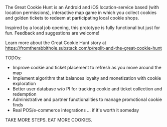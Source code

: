 The Great Cookie Hunt is an Android and iOS location-service based (with location permissions), interactive map game in which you collect cookies and golden tickets to redeem at participating local cookie shops. 

Inspired by a local job opening, this prototype is fully functional but just for fun. Feedback and suggestions are welcome! 

Learn more about the Great Cookie Hunt story at https://fromtherabbithole.substack.com/p/replit-and-the-great-cookie-hunt

TODOs:
* Improve cookie and ticket placement to refresh as you move around the map
* Implement algorithm that balances loyalty and monetization with cookie exploration
* Better user database w/o PI for tracking cookie and ticket collection and redemption
* Administrative and partner functionalities to manage promotional cookie finds
* Real POS/e-commerce integrations ... if it's worth it someday 


TAKE MORE STEPS. EAT MORE COOKIES. 
